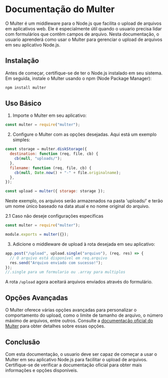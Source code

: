 # Documentação do Multer

O Multer é um middleware para o Node.js que facilita o upload de arquivos em aplicativos web. Ele é especialmente útil quando o usuario precisa lidar com formulários que contêm campos de arquivo. Nesta documentação, o usuario aprenderá como usar o Multer para gerenciar o upload de arquivos em seu aplicativo Node.js.

## Instalação

Antes de começar, certifique-se de ter o Node.js instalado em seu sistema. Em seguida, instale o Multer usando o npm (Node Package Manager):

```bash
npm install multer
```

## Uso Básico

1. Importe o Multer em seu aplicativo:

```javascript
const multer = require("multer");
```

2. Configure o Multer com as opções desejadas. Aqui está um exemplo simples:

```javascript
const storage = multer.diskStorage({
  destination: function (req, file, cb) {
    cb(null, "uploads/");
  },
  filename: function (req, file, cb) {
    cb(null, Date.now() + "-" + file.originalname);
  },
});

const upload = multer({ storage: storage });
```

Neste exemplo, os arquivos serão armazenados na pasta 'uploads/' e terão um nome único baseado na data atual e no nome original do arquivo.

2.1 Caso não deseje configurações especificas

```javascript
const multer = require("multer");

module.exports = multer({});
```

3. Adicione o middleware de upload à rota desejada em seu aplicativo:

```javascript
app.post("/upload", upload.single("arquivo"), (req, res) => {
  // O arquivo está disponível em req.arquivo
  res.send("Arquivo enviado com sucesso!");
});
//.single para um formulario ou .array para multiplos
```

A rota `/upload` agora aceitará arquivos enviados através do formulário.

## Opções Avançadas

O Multer oferece várias opções avançadas para personalizar o comportamento do upload, como o limite de tamanho de arquivo, o número máximo de arquivos, entre outros. Consulte a [documentação oficial do Multer](https://www.npmjs.com/package/multer) para obter detalhes sobre essas opções.

## Conclusão

Com esta documentação, o usuario deve ser capaz de começar a usar o Multer em seu aplicativo Node.js para facilitar o upload de arquivos. Certifique-se de verificar a documentação oficial para obter mais informações e opções disponíveis.
